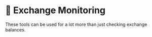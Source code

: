 # 🏦 Exchange Monitoring

These tools can be used for a lot more than just checking exchange balances.
